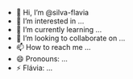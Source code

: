 - 👋 Hi, I’m @silva-flavia
- 👀 I’m interested in ...
- 🌱 I’m currently learning ...
- 💞️ I’m looking to collaborate on ...
- 📫 How to reach me ...
- 😄 Pronouns: ...
- ⚡ Flávia: ...

<!---
silva-flavia/silva-flavia is a ✨ special ✨ repository because its `README.md` (this file) appears on your GitHub profile.
You can click the Preview link to take a look at your changes.
--->
